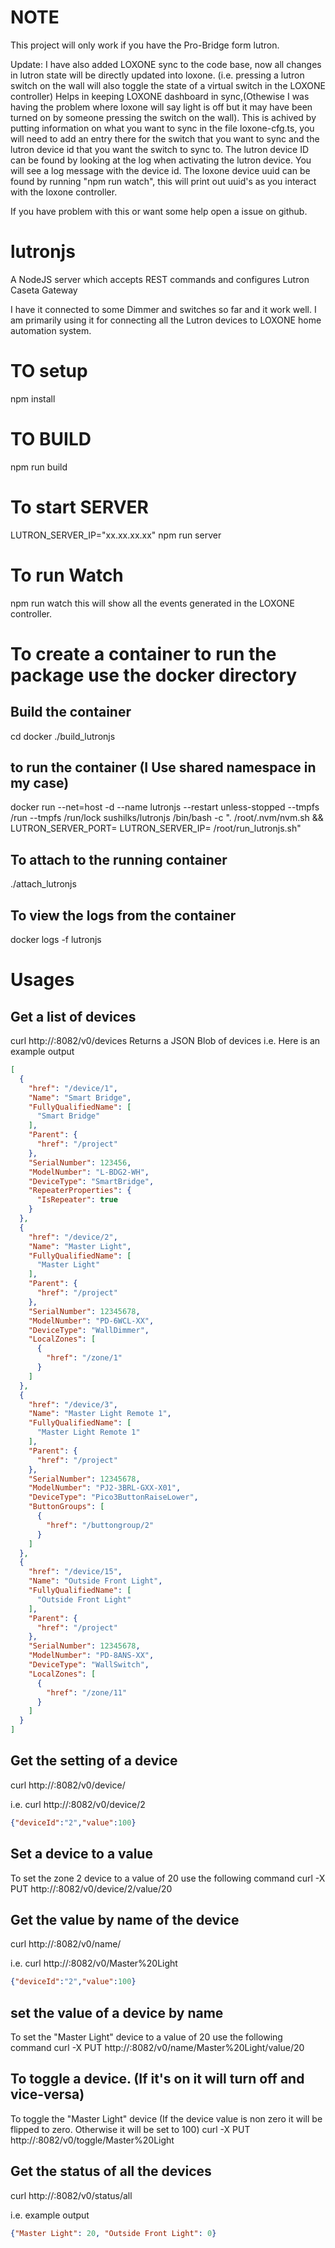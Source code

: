 # NOTE
This project will only work if you have the Pro-Bridge form lutron.

Update: I have also added LOXONE sync to the code base, now all changes in lutron state will be directly updated into loxone. (i.e.  pressing a lutron switch on the wall will also toggle the state of a virtual switch in the LOXONE controller) Helps in keeping LOXONE dashboard in sync,(Othewise I was having the problem where loxone will say light is off but it may have been turned on by someone pressing the switch on the wall). 
This is achived by putting information on what you want to sync in the file loxone-cfg.ts, you will need to add an entry there for the switch that you want to sync and the lutron device id that you want the switch to sync to. 
The lutron device ID can be found by looking at the log when activating the lutron device. You will see a log message with the device id. 
The loxone device uuid can be found by running "npm run watch", this will print out uuid's as you interact with the loxone controller.

If you have problem with this or want some help open a issue on github.

# lutronjs

A NodeJS server which accepts REST commands and configures Lutron Caseta Gateway

I have it connected to some Dimmer and switches so far and it work well.
I am primarily using it for connecting all the Lutron devices to LOXONE home automation system.

# TO setup
npm install

# TO BUILD
npm run build

# To start SERVER
LUTRON_SERVER_IP="xx.xx.xx.xx" npm run server

# To run Watch
npm run watch 
this will show all the events generated in the LOXONE controller.

# To create a container to run the package use the docker directory
## Build the container
cd docker
./build_lutronjs
## to run the container (I Use shared namespace in my case)
docker run --net=host  -d --name lutronjs --restart unless-stopped --tmpfs /run --tmpfs /run/lock sushilks/lutronjs /bin/bash -c ". /root/.nvm/nvm.sh && LUTRON_SERVER_PORT=<PORT> LUTRON_SERVER_IP=<HUB IP> /root/run_lutronjs.sh"

## To attach to the running container
./attach_lutronjs

## To view the logs from the container
docker logs -f lutronjs

# Usages
## Get a list of devices
curl http://<IP>:8082/v0/devices
Returns a JSON Blob of devices
i.e. Here is an example output
```json
[
  {
    "href": "/device/1",
    "Name": "Smart Bridge",
    "FullyQualifiedName": [
      "Smart Bridge"
    ],
    "Parent": {
      "href": "/project"
    },
    "SerialNumber": 123456,
    "ModelNumber": "L-BDG2-WH",
    "DeviceType": "SmartBridge",
    "RepeaterProperties": {
      "IsRepeater": true
    }
  },
  {
    "href": "/device/2",
    "Name": "Master Light",
    "FullyQualifiedName": [
      "Master Light"
    ],
    "Parent": {
      "href": "/project"
    },
    "SerialNumber": 12345678,
    "ModelNumber": "PD-6WCL-XX",
    "DeviceType": "WallDimmer",
    "LocalZones": [
      {
        "href": "/zone/1"
      }
    ]
  },
  {
    "href": "/device/3",
    "Name": "Master Light Remote 1",
    "FullyQualifiedName": [
      "Master Light Remote 1"
    ],
    "Parent": {
      "href": "/project"
    },
    "SerialNumber": 12345678,
    "ModelNumber": "PJ2-3BRL-GXX-X01",
    "DeviceType": "Pico3ButtonRaiseLower",
    "ButtonGroups": [
      {
        "href": "/buttongroup/2"
      }
    ]
  },
  {
    "href": "/device/15",
    "Name": "Outside Front Light",
    "FullyQualifiedName": [
      "Outside Front Light"
    ],
    "Parent": {
      "href": "/project"
    },
    "SerialNumber": 12345678,
    "ModelNumber": "PD-8ANS-XX",
    "DeviceType": "WallSwitch",
    "LocalZones": [
      {
        "href": "/zone/11"
      }
    ]
  }
]
```
## Get the setting of a device
curl http://<IP>:8082/v0/device/<deviceid>

i.e. curl http://<IP>:8082/v0/device/2
```json
{"deviceId":"2","value":100}
```

## Set a device to a value
To set the zone 2 device to a value of 20 use the following command
curl -X PUT http://<IP>:8082/v0/device/2/value/20

## Get the value by name of the device
curl http://<IP>:8082/v0/name/<deviceName>

i.e. curl http://<IP>:8082/v0/Master%20Light
```json
{"deviceId":"2","value":100}
```
## set the value of a device by name
To set the "Master Light" device to a value of 20 use the following command
curl -X PUT http://<IP>:8082/v0/name/Master%20Light/value/20

## To toggle a device. (If it's on it will turn off and vice-versa)
To toggle the "Master Light" device (If the device value is non zero it will be flipped to zero. Otherwise it will be set to 100)
curl -X PUT http://<IP>:8082/v0/toggle/Master%20Light

## Get the status of all the devices
curl http://<IP>:8082/v0/status/all

i.e. example output
```json
{"Master Light": 20, "Outside Front Light": 0}
```


